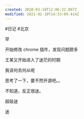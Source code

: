 ```yaml
---
created: 2020-03-18T12:06:22.097Z
modified: 2021-02-10T14:33:09.414Z
---
```

#日记 #北京

<!-- @timer "date":"Mon Feb 24 2020 08:31:52 GMT+0800 (CST)" -->

早

<!-- @timer "date":"Mon Feb 24 2020 13:00:15 GMT+0800 (China Standard Time)","duration":"about 4 hours" -->

开始修改 chrome 插件，发现问题颇多

<!-- @timer "date":"Mon Feb 24 2020 17:04:13 GMT+0800 (China Standard Time)","duration":"about 4 hours" -->

王某又开始进入了迷茫的时期

<!-- @timer "date":"Mon Feb 24 2020 18:33:26 GMT+0800 (China Standard Time)","duration":"about 1 hour" -->

我该何去何从呢

<!-- @timer "date":"Mon Feb 24 2020 19:15:56 GMT+0800 (China Standard Time)","duration":"43 minutes" -->

思考了一下，要不然开源吧。。

<!-- @timer "date":"Mon Feb 24 2020 19:35:57 GMT+0800 (China Standard Time)","duration":"20 minutes" -->

不知道，反正很迷。

<!-- @timer "date":"Mon Feb 24 2020 21:18:49 GMT+0800 (China Standard Time)","duration":"about 2 hours" -->

超级迷

<!-- @timer "date":"Mon Feb 24 2020 21:41:23 GMT+0800 (China Standard Time)","duration":"23 minutes" -->

迷
